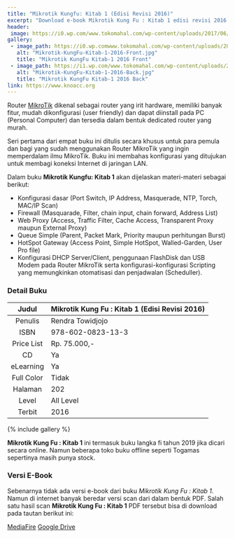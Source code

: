 ```yaml
---
title: "Mikrotik Kungfu: Kitab 1 (Edisi Revisi 2016)"
excerpt: "Download e-book Mikrotik Kung Fu : Kitab 1 edisi revisi 2016 PDF di sini"
header:
 image: https://i0.wp.com/www.tokomahal.com/wp-content/uploads/2017/06/cover.114.Mikrotik-KungFu-Kitab-1-2016-Front.jpg
gallery:
 - image_path: https://i0.wp.comwww.tokomahal.com/wp-content/uploads/2017/06/cover.114.Mikrotik-KungFu-Kitab-1-2016-Front.jpg
   alt: "Mikrotik-KungFu-Kitab-1-2016-Front.jpg"
   title: "Mikrotik KungFu Kitab-1 2016 Front"
 - image_path: https://i1.wp.com/www.tokomahal.com/wp-content/uploads/2017/06/cover.114.Mikrotik-KungFu-Kitab-1-2016-Back.jpg
   alt: "Mikrotik-KungFu-Kitab-1-2016-Back.jpg"
   title: "Mikrotik KungFu Kitab-1 2016 Back"
link: https://www.knoacc.org
---
```

Router [MikroTik](https://www.knoacc.org/search/label/Mikrotik) dikenal sebagai router yang irit hardware, memiliki banyak fitur, mudah dikonfigurasi (user friendly) dan dapat diinstall pada PC (Personal Computer) dan tersedia dalam bentuk dedicated router yang murah.

Seri pertama dari empat buku ini ditulis secara khusus untuk para pemula dan bagi yang sudah menggunakan Router MikroTik yang ingin memperdalam ilmu MikroTik. Buku ini membahas konfigurasi yang ditujukan untuk membagi koneksi Internet di jaringan LAN.

Dalam buku **Mikrotik Kungfu: Kitab 1** akan dijelaskan materi-materi sebagai berikut:

- Konfigurasi dasar (Port Switch, IP Address, Masquerade, NTP, Torch, MAC/IP Scan)
- Firewall (Masquarade, Filter, chain input, chain forward, Address List)
- Web Proxy (Access, Traffic Filter, Cache Access, Transparent Proxy maupun External Proxy)
- Queue Simple (Parent, Packet Mark, Priority maupun perhitungan Burst)
- HotSpot Gateway (Access Point, Simple HotSpot, Walled-Garden, User Pro file)
- Konfigurasi DHCP Server/Client, penggunaan FlashDisk dan USB Modem pada Router MikroTik serta konfigurasi-konfigurasi Scripting yang memungkinkan otomatisasi dan penjadwalan (Scheduller).

### Detail Buku

| Judul | Mikrotik Kung Fu : Kitab 1 (Edisi Revisi 2016) |
|:---:|:---|
| Penulis | Rendra Towidjojo |
| ISBN | 978-602-0823-13-3 |
| Price List | Rp. 75.000,- |
| CD | Ya |
| eLearning | Ya |
| Full Color | Tidak |
| Halaman | 202 |
| Level | All Level |
| Terbit | 2016 |

{% include gallery %}

**Mikrotik Kung Fu : Kitab 1** ini termasuk buku langka fi tahun 2019 jika dicari secara online. Namun beberapa toko buku offline seperti Togamas sepertinya masih punya stock.

### Versi E-Book

Sebenarnya tidak ada versi e-book dari buku *Mikrotik Kung Fu : Kitab 1*. Namun di internet banyak beredar versi scan dari dalam bentuk PDF. Salah satu hasil scan **Mikrotik Kung Fu : Kitab 1** PDF tersebut bisa di download pada tautan berikut ini:

[MediaFire]() [Google Drive]()
